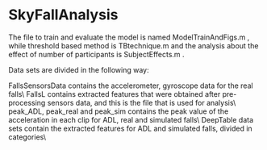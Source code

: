 # SkyFallAnalysis
The file to train and evaluate the model is named ModelTrainAndFigs.m , while threshold based method is TBtechnique.m and the analysis about the effect of number of participants is SubjectEffects.m .

Data sets are divided in the following way:

FallsSensorsData contains the accelerometer, gyroscope data for the real falls\\
FallsL contains extracted features that were obtained after pre-processing sensors data, and this is the file that is used for analysis\\
peak_ADL, peak_real and peak_sim contains the peak value of the acceleration in each clip for ADL, real and simulated falls\\
DeepTable data sets contain the extracted features for ADL and simulated falls, divided in categories\\
